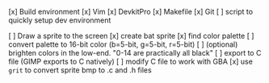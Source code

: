 [x] Build environment
	[x] Vim
	[x] DevkitPro
	[x] Makefile
	[x] Git
	[ ] script to quickly setup dev environment

[ ] Draw a sprite to the screen
	[x] create bat sprite
	[x] find color palette
	[ ] convert palette to 16-bit color (b=5-bit, g=5-bit, r=5-bit)
	[ ] (optional) brighten colors in the low-end. "0-14 are practically all black"
	[ ] export to C file (GIMP exports to C natively)
	[ ] modify C file to work with GBA
	[x] use `grit` to convert sprite bmp to .c and .h files
